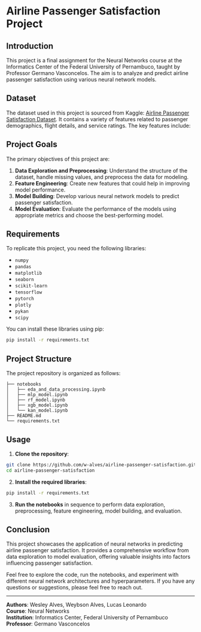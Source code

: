 # Airline Passenger Satisfaction Project

## Introduction

This project is a final assignment for the Neural Networks course at the Informatics Center of the Federal University of Pernambuco, taught by Professor Germano Vasconcelos. The aim is to analyze and predict airline passenger satisfaction using various neural network models.

## Dataset

The dataset used in this project is sourced from Kaggle: [Airline Passenger Satisfaction Dataset](https://www.kaggle.com/datasets/teejmahal20/airline-passenger-satisfaction/data). It contains a variety of features related to passenger demographics, flight details, and service ratings. The key features include:

## Project Goals

The primary objectives of this project are:

1. **Data Exploration and Preprocessing**: Understand the structure of the dataset, handle missing values, and preprocess the data for modeling.
2. **Feature Engineering**: Create new features that could help in improving model performance.
3. **Model Building**: Develop various neural network models to predict passenger satisfaction.
4. **Model Evaluation**: Evaluate the performance of the models using appropriate metrics and choose the best-performing model.

## Requirements

To replicate this project, you need the following libraries:

- `numpy`
- `pandas`
- `matplotlib`
- `seaborn`
- `scikit-learn`
- `tensorflow`
- `pytorch`
- `plotly`
- `pykan`
- `scipy`

You can install these libraries using pip:

```bash
pip install -r requirements.txt
```

## Project Structure

The project repository is organized as follows:

```
├── notebooks
│   ├── eda_and_data_processing.ipynb
│   ├── mlp_model.ipynb
│   ├── rf_model.ipynb
│   ├── xgb_model.ipynb
│   └── kan_model.ipynb
├── README.md
└── requirements.txt
```

## Usage

1. **Clone the repository**:

```bash
git clone https://github.com/w-alves/airline-passenger-satisfaction.git
cd airline-passenger-satisfaction
```

2. **Install the required libraries**:

```bash
pip install -r requirements.txt
```

3. **Run the notebooks** in sequence to perform data exploration, preprocessing, feature engineering, model building, and evaluation.

## Conclusion

This project showcases the application of neural networks in predicting airline passenger satisfaction. It provides a comprehensive workflow from data exploration to model evaluation, offering valuable insights into factors influencing passenger satisfaction.

Feel free to explore the code, run the notebooks, and experiment with different neural network architectures and hyperparameters. If you have any questions or suggestions, please feel free to reach out.

---

**Authors**: Wesley Alves, Weybson Alves, Lucas Leonardo  
**Course**: Neural Networks  
**Institution**: Informatics Center, Federal University of Pernambuco  
**Professor**: Germano Vasconcelos
